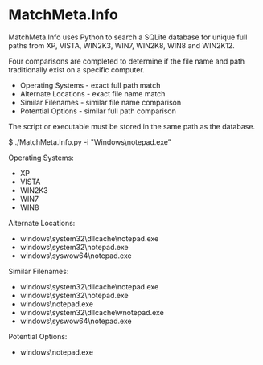 MatchMeta.Info
==============
MatchMeta.Info uses Python to search a SQLite database for unique full paths from XP, VISTA, WIN2K3, WIN7, WIN2K8, WIN8 and WIN2K12.

Four comparisons are completed to determine if the file name and path traditionally exist on a specific computer.

- Operating Systems - exact full path match 
- Alternate Locations - exact file name match
- Similar Filenames - similar file name comparison
- Potential Options - similar full path comparison

The script or executable must be stored in the same path as the database.

$ ./MatchMeta.Info.py -i "Windows\notepad.exe”

Operating Systems:
* XP
* VISTA
* WIN2K3
* WIN7
* WIN8
 
Alternate Locations:
* windows\system32\dllcache\notepad.exe
* windows\system32\notepad.exe
* windows\syswow64\notepad.exe

Similar Filenames:
* windows\system32\dllcache\notepad.exe
* windows\system32\notepad.exe
* windows\notepad.exe
* windows\system32\dllcache\wnotepad.exe
* windows\syswow64\notepad.exe

Potential Options:
* windows\notepad.exe
